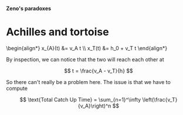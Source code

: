 **Zeno's paradoxes**

# Achilles and tortoise

\begin{align\*}
x_{A}(t) &= v_A t \\\\
x_T(t) &= h_0 + v_T t
\end{align\*}

By inspection, we can notice that the two will reach each other at 

$$
t = \frac{v_A - v_T}{h}
$$

So there can't really be a problem here. The issue is that we have to compute

$$
\text{Total Catch Up Time} = \sum_{n=1}^\infty \left(\frac{v_T}{v_A}\right)^n
$$